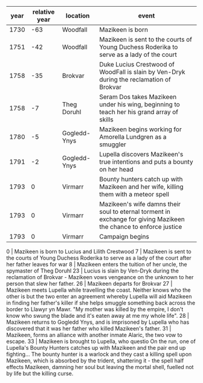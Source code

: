 |  year  | relative year |  location | event | 
| ------ | ------------- | --------- | ----- |
| 1730 | -63 | Woodfall | Mazikeen is born |
| 1751 | -42 | Woodfall | Mazikeen is sent to the courts of Young Duchess Roderika to serve as a lady of the court |
| 1758 | -35 | Brokvar | Duke Lucius Crestwood of WoodFall is slain by Ven-Dryk during the reclamation of Brokvar |
| 1758 | -7 | Theg Doruhl | Seram Dos takes Mazikeen under his wing, beginning to teach her his grand array of skills
| 1780 | -5 | Gogledd-Ynys | Mazikeen begins working for Amorella Lundgren as a smuggler | 
| 1791 | -2 | Gogledd-Ynys | Lupella discovers Mazikeen's true intentions and puts a bounty on her head |
| 1793 | 0 | Virmarr | Bounty hunters catch up with Mazikeen and her wife, killing them with a meteor spell | 
| 1793 | 0 | Virmarr | Mazikeen's wife damns their soul to eternal torment in exchange for giving Mazikeen the chance to enforce justice |
| 1793 | 0 | Virmarr | Campaign begins |

0   | Mazikeen is born to Lucius and Lilith Crestwood
7   | Mazikeen is sent to the courts of Young Duchess Roderika to serve as a lady of the court after her father leaves for war 
8   | Mazikeen enters the tuition of her uncle, the spymaster of Theg Doruhl
23 | Lucius is slain by Ven-Dryk during the reclamation of Brokvar - Mazikeen vows vengeance on the unknown to her person that slew her father.
26 | Mazikeen departs for Brokvar
27 | Mazikeen meets Lupella while travelling the coast. Neither knows who the other is but the two enter an agreement whereby Lupella will aid Mazikeen in finding her father's killer if she helps smuggle something back across the border to Llawyr yn Mawr. "My mother was killed by the empire, I don't know who swung the blade and it's eaten away at me my whole life".
28 | Mazikeen returns to Gogledd Ynys, and is imprisoned by Lupella who has discovered that it was her father who killed Mazikeen's father.
31 | Mazikeen, forms an alliance with another inmate Alaric, the two vow to escape. 
33 | Mazikeen is brought to Lupella, who questio
On the run, one of Lupella's Bounty Hunters catches up with Mazikeen and the pair end up fighting... The bounty hunter is a warlock and they cast a killing spell upon Mazikeen, which is absorbed by the trident, shattering it - the spell half effects Mazikeen, damning her soul but leaving the mortal shell, fuelled not by life but the killing curse. 